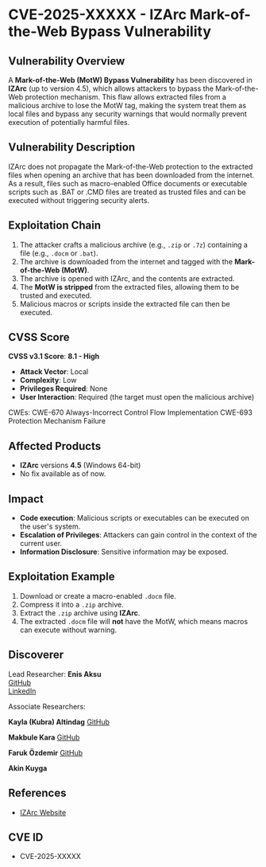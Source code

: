 # CVE-2025-XXXXX - IZArc Mark-of-the-Web Bypass Vulnerability

## Vulnerability Overview
A **Mark-of-the-Web (MotW) Bypass Vulnerability** has been discovered in **IZArc** (up to version 4.5), which allows attackers to bypass the Mark-of-the-Web protection mechanism. This flaw allows extracted files from a malicious archive to lose the MotW tag, making the system treat them as local files and bypass any security warnings that would normally prevent execution of potentially harmful files.

## Vulnerability Description
IZArc does not propagate the Mark-of-the-Web protection to the extracted files when opening an archive that has been downloaded from the internet. As a result, files such as macro-enabled Office documents or executable scripts such as .BAT or .CMD files are treated as trusted files and can be executed without triggering security alerts.

## Exploitation Chain
1. The attacker crafts a malicious archive (e.g., `.zip` or `.7z`) containing a file (e.g., `.docm` or `.bat`).
2. The archive is downloaded from the internet and tagged with the **Mark-of-the-Web (MotW)**.
3. The archive is opened with IZArc, and the contents are extracted.
4. The **MotW is stripped** from the extracted files, allowing them to be trusted and executed.
5. Malicious macros or scripts inside the extracted file can then be executed.

## CVSS Score
**CVSS v3.1 Score**: **8.1 - High**
- **Attack Vector**: Local
- **Complexity**: Low
- **Privileges Required**: None
- **User Interaction**: Required (the target must open the malicious archive)

CWEs:
CWE-670	Always-Incorrect Control Flow Implementation
CWE-693	Protection Mechanism Failure

## Affected Products
- **IZArc** versions **4.5** (Windows 64-bit)
- No fix available as of now.

## Impact
- **Code execution**: Malicious scripts or executables can be executed on the user's system.
- **Escalation of Privileges**: Attackers can gain control in the context of the current user.
- **Information Disclosure**: Sensitive information may be exposed.

## Exploitation Example
1. Download or create a macro-enabled `.docm` file.
2. Compress it into a `.zip` archive.
3. Extract the `.zip` archive using **IZArc**.
4. The extracted `.docm` file will **not** have the MotW, which means macros can execute without warning.

## Discoverer
Lead Researcher:
**Enis Aksu**  
[GitHub](https://github.com/EnisAksu)  
[LinkedIn](https://www.linkedin.com/in/EnisAksu/)

Associate Researchers:

**Kayla (Kubra) Altindag**
[GitHub](https://github.com/K-B-R) 

**Makbule Kara**
[GitHub](https://github.com/makbule1972)

**Faruk Özdemir**
 [GitHub](https://github.com/farukozd)

**Akin Kuyga**


## References
- [IZArc Website](https://www.izarc.org/news)

## CVE ID
- CVE-2025-XXXXX
